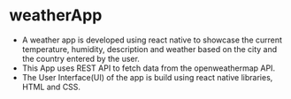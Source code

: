 # weatherApp
<ul>
<li>A weather app is developed using react native to showcase the current temperature, humidity, description and weather based on the city and the country entered by the user.</li> 
<li>This App uses REST API to fetch data from the openweathermap API. </li>
<li>The User Interface(UI) of the app is build using react native libraries, HTML and CSS.</li>
</ul>
